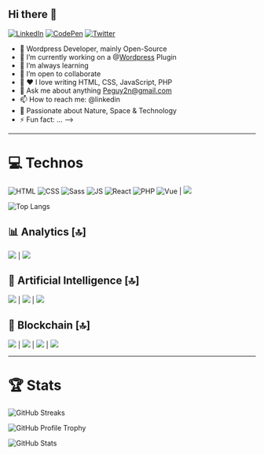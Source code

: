 ## Hi there 👋

[![LinkedIn](https://img.shields.io/badge/LinkedIn-0077B5?style=for-the-badge&logo=linkedin&logoColor=white)](https://www.linkedin.com/in/peguy2n)
[![CodePen](https://img.shields.io/badge/Codepen-131417?style=for-the-badge&logo=codepen&logoColor=white)](https://codepen.io/peguy)
[![Twitter](https://img.shields.io/badge/Twitter-1DA1F2?style=for-the-badge&logo=twitter&logoColor=white)](https://twitter.com/peguy2n)


- 🤖 Wordpress Developer, mainly Open-Source
- 🔭 I’m currently working on a @[Wordpress](#) Plugin
- 🌱 I’m always learning
- 👯 I’m open to collaborate
- 🤔 ❤️ I love writing HTML, CSS, JavaScript, PHP
- 💬 Ask me about anything [Peguy2n@gmail.com](mailto:peguy2n@gmail.com)  
- 📫 How to reach me: @linkedin
- 🔭 Passionate about Nature, Space & Technology
- ⚡ Fun fact: ...
-->
---

# 💻 Technos

![HTML](https://img.shields.io/badge/HTML5-E34F26?style=for-the-badge&logo=html5&logoColor=white)
![CSS](https://img.shields.io/badge/CSS3-1572B6?style=for-the-badge&logo=css3&logoColor=white)
![Sass](https://img.shields.io/badge/Sass-CC6699?style=for-the-badge&logo=sass&logoColor=white)
![JS](https://img.shields.io/badge/JavaScript-323330?style=for-the-badge&logo=javascript&logoColor=F7DF1E)
![React](https://img.shields.io/badge/React-20232A?style=for-the-badge&logo=react&logoColor=61DAFB)
![PHP](https://img.shields.io/badge/PHP-777BB4?style=for-the-badge&logo=php&logoColor=white)
![Vue](https://img.shields.io/badge/Vue-35495E?style=for-the-badge&logo=vue.js&logoColor=4FC08D)
| <img src="https://img.shields.io/badge/Wordpress-21759B?style=for-the-badge&logo=wordpress&logoColor=white" />


![Top Langs](https://github-readme-stats.vercel.app/api/top-langs/?username=peguy2n&layout=compact&theme=midnight-purple)


## 📊 Analytics [🔝]
                  
<img src="https://img.shields.io/badge/Google%20Analytics-E37400?style=for-the-badge&logo=google%20analytics&logoColor=white" /> |
<img src="https://img.shields.io/badge/Tableau-E97627?style=for-the-badge&logo=Tableau&logoColor=white" />

## 🤖 Artificial Intelligence [🔝]

 <img src="https://img.shields.io/badge/ChatGPT-74aa9c?style=for-the-badge&logo=openai&logoColor=white"> |
<img src="https://img.shields.io/badge/github%20copilot-000000?style=for-the-badge&logo=githubcopilot&logoColor=white" /> | 
<img src="https://img.shields.io/badge/Google%20Gemini-8E75B2?style=for-the-badge&logo=googlegemini&logoColor=white" />

## 🔗 Blockchain [🔝]

<img src="https://img.shields.io/badge/Blockchain.com-121D33?logo=blockchaindotcom&logoColor=fff&style=for-the-badge" /> | 
<img src="https://img.shields.io/badge/Coinbase-0052FF?style=for-the-badge&logo=Coinbase&logoColor=white" /> |
 <img src="https://img.shields.io/badge/hyperledger-2F3134?style=for-the-badge&logo=hyperledger&logoColor=white" /> |
<img src="https://img.shields.io/badge/OpenZeppelin-4E5EE4?logo=OpenZeppelin&logoColor=fff&style=for-the-badge" />   


---

# 🏆 Stats

![GitHub Streaks](https://github-readme-streak-stats.herokuapp.com/?user=peguy2n&theme=midnight-purple)

![GitHub Profile Trophy](https://github-profile-trophy.vercel.app/?username=peguy2n&theme=onedark&column=7)

![GitHub Stats](https://github-readme-stats.vercel.app/api?username=peguy2n&theme=midnight-purple&show_icons=true)
